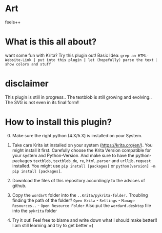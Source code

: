 # Art
feels++

# What is this all about?

want some fun with Krita? Try this plugin out!
Basic Idea: ``grep an HTML-Website-Link | put into this plugin | let (hopefully) parse the text | show colors and stuff``

# disclaimer

This plugin is still in progress.. The textblob is still growing and evolving.. The SVG is not even in its final form!!

# How to install this plugin?

0. Make sure the right python (4.X/5.X) is installed on your System.

1. Take care Krita ist installed on your system (https://krita.org/en/). You might install it first. 
Carefully choose the Krita Version compatible for your system and Python-Version. And make sure to have the python-packages ``textblob``, ``textblob_de``, ``re``, ``html.parser`` and ``urllib.request`` installed. You might use ``pip install [packages]`` or ``python[version] -m pip install [packages]``.

2. Download the files of this repository accordingly to the advices of github.

3. Copy the ``wordart`` folder into the ``..Krita/pykrita-folder.`` Troubling finding the path of the folder? ``Open Krita`` - ``Settings`` - ``Manage Resources..`` - ``Open Resource Folder``
Also put the ``wordard.desktop`` file into the ``pykrita`` folder

4. Try it out! Feel free to blame and write down what I should make better!! I am still learning and try to get better =)
